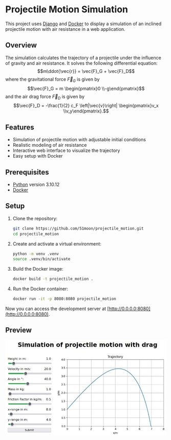 # Projectile Motion Simulation

This project uses [Django](https://www.djangoproject.com/) and [Docker](https://www.docker.com/) to display a simulation of an inclined projectile motion with air resistance in a web application.

## Overview

The simulation calculates the trajectory of a projectile under the influence of gravity and air resistance. It solves the following differential equation:
$$m\ddot{\vec{r}} = \vec{F}_G + \vec{F}_D$$
where the gravitational force $\vec{F}_G$ is given by
$$\vec{F}_G = m \begin{pmatrix}0 \\-g\end{pmatrix}$$
and the air drag force $\vec{F}_D$ is given by
$$\vec{F}_D = -\frac{1}{2} c_F \left|\vec{v}\right| \begin{pmatrix}v_x \\v_y\end{pmatrix}.$$

## Features

- Simulation of projectile motion with adjustable initial conditions
- Realistic modeling of air resistance
- Interactive web interface to visualize the trajectory
- Easy setup with Docker

## Prerequisites

- [Python](https://www.python.org/) version 3.10.12
- [Docker](https://docs.docker.com/engine/install/)

## Setup

1. Clone the repository:
   ```sh
   git clone https://github.com/51moon/projectile_motion.git
   cd projectile_motion
   ```

2. Create and activate a virtual environment:
   ```sh
   python -m venv .venv
   source .venv/bin/activate
   ```

3. Build the Docker image:
   ```sh
   docker build -t projectile_motion .
   ```

4. Run the Docker container:
   ```sh
   docker run -it -p 8080:8080 projectile_motion
   ```

Now you can access the development server at [http://0.0.0.0:8080](http://0.0.0.0:8080).

## Preview

<img src="screenshot.png" width="600">